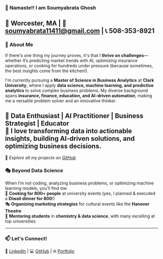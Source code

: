 ### 🚀 **Namaste!! I am Soumyabrata Ghosh**  
📍 Worcester, MA | 📧 [soumyabrata11411@gmail.com](mailto:soumyabrata11411@gmail.com) | 📞 508-353-8921
---

### 🌟 **About Me**
If there's one thing my journey proves, it's that I **thrive on challenges**—whether it’s predicting market trends with AI, optimizing insurance operations, or cooking for hundreds under pressure (because sometimes, the best insights come from the kitchen!).  

I'm currently pursuing a **Master of Science in Business Analytics** at **Clark University**, where I apply **data science, machine learning, and predictive analytics** to solve complex business problems. My diverse background spans **insurance, finance, education, and AI-driven automation**, making me a versatile problem solver and an innovative thinker.

🔹 **Data Enthusiast | AI Practitioner | Business Strategist | Educator**  
🔹 **I love transforming data into actionable insights, building AI-driven solutions, and optimizing business decisions.**  
---
🔗 *Explore all my projects on [GitHub](https://github.com/SoGhosh719)*  

### 🎭 **Beyond Data Science**  
When I’m not coding, analyzing business problems, or optimizing machine learning models, you’ll find me:  
🍳 **Cooking for 800+ people** at university events (yes, I planned & executed a **Diwali dinner for 800**!)  
🎭 **Organizing marketing strategies** for cultural events like the **Hanover Theatre**  
📖 **Mentoring students** in **chemistry & data science**, with many excelling at top universities  

---

### 📫 **Let's Connect!**
💼 [LinkedIn](https://www.linkedin.com/in/soumyabrata-ghosh-205673290/) | 💻 [GitHub](https://github.com/SoGhosh719) | 🌐 [Portfolio](https://soghosh719.github.io/Soumya_Portfolio/#home) 

